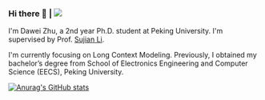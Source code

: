 ### Hi there 👋 |  ![](https://komarev.com/ghpvc/?username=dwzhu-pku)

I'm Dawei Zhu, a 2nd year Ph.D. student at Peking University. I'm supervised by Prof. [Sujian Li](https://scholar.google.com/citations?user=RvBDhSwAAAAJ&hl=en&oi=ao).

I'm currently focusing on Long Context Modeling. Previously, I obtained my bachelor’s degree from School of Electronics Engineering and Computer Science (EECS), Peking University.

[![Anurag's GitHub stats](https://github-readme-stats.vercel.app/api?username=dwzhu-pku)](https://github.com/anuraghazra/github-readme-stats)

